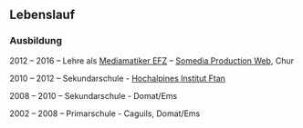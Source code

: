 ## Lebenslauf

### Ausbildung

2012 – 2016 <span class="somespace">–</span> Lehre als [Mediamatiker EFZ](http://www.ict-berufsbildung.ch/ict-lehre/mediamatiker-in-efz/ausbildung/) – [Somedia Production Web](http://www.somedia-production.ch/home/), Chur

2010 – 2012 <span class="somespace">–</span> Sekundarschule - [Hochalpines Institut Ftan](hif.ch)

2008 – 2010 <span class="somespace">–</span> Sekundarschule - Domat/Ems

2002 – 2008 <span class="somespace">–</span> Primarschule - Caguils, Domat/Ems


